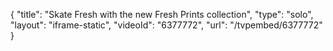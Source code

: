 {
    "title": "Skate Fresh with the new Fresh Prints collection",
    "type": "solo",
    "layout": "iframe-static",
    "videoId": "6377772",
    "url": "\/tvpembed\/6377772"
}